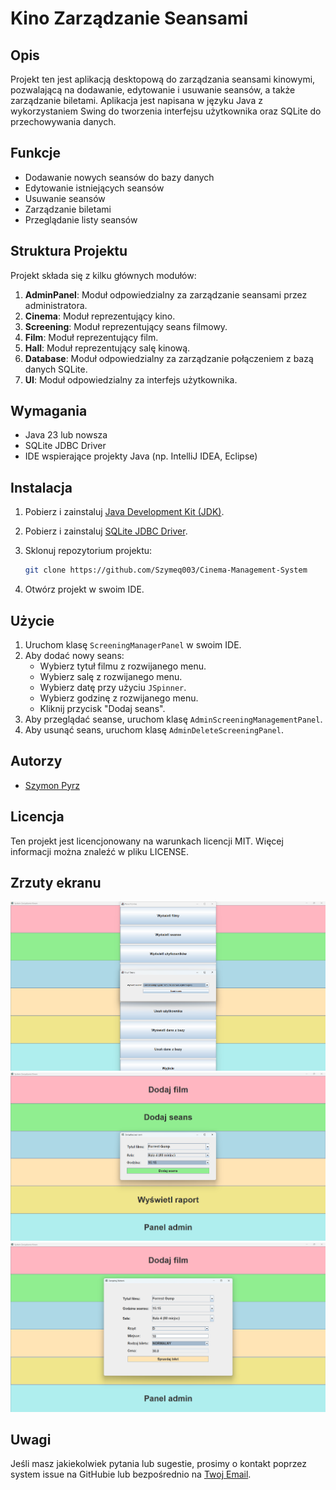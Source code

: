 # Kino Zarządzanie Seansami

## Opis

Projekt ten jest aplikacją desktopową do zarządzania seansami kinowymi, pozwalającą na dodawanie, edytowanie i usuwanie seansów, a także zarządzanie biletami. Aplikacja jest napisana w języku Java z wykorzystaniem Swing do tworzenia interfejsu użytkownika oraz SQLite do przechowywania danych.

## Funkcje

- Dodawanie nowych seansów do bazy danych
- Edytowanie istniejących seansów
- Usuwanie seansów
- Zarządzanie biletami
- Przeglądanie listy seansów

## Struktura Projektu

Projekt składa się z kilku głównych modułów:

1. **AdminPanel**: Moduł odpowiedzialny za zarządzanie seansami przez administratora.
2. **Cinema**: Moduł reprezentujący kino.
3. **Screening**: Moduł reprezentujący seans filmowy.
4. **Film**: Moduł reprezentujący film.
5. **Hall**: Moduł reprezentujący salę kinową.
6. **Database**: Moduł odpowiedzialny za zarządzanie połączeniem z bazą danych SQLite.
7. **UI**: Moduł odpowiedzialny za interfejs użytkownika.

## Wymagania

- Java 23 lub nowsza
- SQLite JDBC Driver
- IDE wspierające projekty Java (np. IntelliJ IDEA, Eclipse)

## Instalacja

1. Pobierz i zainstaluj [Java Development Kit (JDK)](https://www.oracle.com/java/technologies/javase-jdk11-downloads.html).
2. Pobierz i zainstaluj [SQLite JDBC Driver](https://github.com/xerial/sqlite-jdbc).
3. Sklonuj repozytorium projektu:

    ```bash
    git clone https://github.com/Szymeq003/Cinema-Management-System
    ```
4. Otwórz projekt w swoim IDE.

## Użycie

1. Uruchom klasę `ScreeningManagerPanel` w swoim IDE.
2. Aby dodać nowy seans:
   - Wybierz tytuł filmu z rozwijanego menu.
   - Wybierz salę z rozwijanego menu.
   - Wybierz datę przy użyciu `JSpinner`.
   - Wybierz godzinę z rozwijanego menu.
   - Kliknij przycisk "Dodaj seans".
3. Aby przeglądać seanse, uruchom klasę `AdminScreeningManagementPanel`.
4. Aby usunąć seans, uruchom klasę `AdminDeleteScreeningPanel`.

## Autorzy

- [Szymon Pyrz](https://github.com/Szymeq003/)

## Licencja

Ten projekt jest licencjonowany na warunkach licencji MIT. Więcej informacji można znaleźć w pliku LICENSE.

## Zrzuty ekranu

![Zarządzanie Seansami](./screenshots/screening_management.png)
![Dodawanie Seansu](./screenshots/add_screening.png)
![Sprzedarz_Biletu](./screenshots/sell_ticket.png)

## Uwagi

Jeśli masz jakiekolwiek pytania lub sugestie, prosimy o kontakt poprzez system issue na GitHubie lub bezpośrednio na [Twoj Email](szymon.pyrz03@gmail.com).
